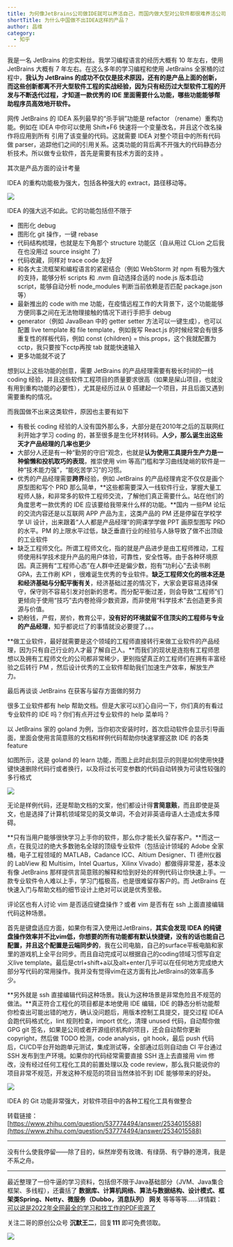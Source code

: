 ```yaml
---
title: 为何像JetBrains公司做IDE就可以养活自己，而国内做大型对公软件都很难养活公司？
shortTitle: 为什么中国做不出IDEA这样的产品？
author: 昌维 
category:
  - 知乎
---
```


我是一名 JetBrains 的忠实粉丝。我学习编程语言的经历大概有 10 年左右，使用 JetBrains 大概有 7 年左右。在这么多年的学习编程和使用 JetBrains 全家桶的过程中，**我认为 JetBrains 的成功不仅仅是技术原因，还有的是产品上面的创新，而这些创新都离不开大型软件工程的实战经验，因为只有经历过大型软件工程的开发与不断迭代过程，才知道一款优秀的 IDE 里面需要什么功能，哪些功能能够帮助程序员高效地开软件。**

网传 JetBrains 的 IDEA 系列最早的“杀手锏”功能是 refactor （rename）重构功能。例如在 IDEA 中你可以使用 Shift+F6 快速将一个变量改名，并且这个改名操作将应用到所有 引用了该变量的代码。这就需要 IDEA 对整个项目中的所有代码做 parser，追踪他们之间的引用关系。这类功能的背后离不开强大的代码静态分析技术。所以做专业软件，首先是需要有技术方面的支持 。

其次是产品方面的设计考量

IDEA 的重构功能极为强大，包括各种强大的 extract，路径移动等。

![](https://cdn.tobebetterjavaer.com/tobebetterjavaer/images/nice-article/zhihu-weihxjetbrainsgszidejkyyhzjegnzdxdgrjdhnyhgs-3919f506-dea8-4413-9a81-23f1b04150ca.jpg)

IDEA 的强大远不如此。它的功能包括但不限于

*   图形化 debug
*   图形化 git 操作，一键 rebase
*   代码结构梳理，也就是左下角那个 structure 功能区（自从用过 CLion 之后我在也没用过 source insight 了）
*   代码收藏，同样对 trace code 友好
*   和各大主流框架和编程语言的紧密结合（例如 WebStorm 对 npm 有极为强大的支持，能够分析 scripts 和 .nvm 自动选择合适的 node.js 版本启动 script，能够自动分析 node\_modules 判断当前依赖是否匹配 package.json 等）
*   最新推出的 code with me 功能，在疫情远程工作的大背景下，这个功能能够方便同事之间在无法物理接触的情况下进行手把手 debug
*   generator（例如 JavaBean 中的 getter setter 方法可以一键生成），也可以配置 live template 和 file template，例如我写 React.js 的时候经常会有很多重复性的样板代码，例如 const {children} = this.props，这个我就配置为 cctp，我只要按下cctp再按 tab 就能快速输入
*   更多功能就不说了

想到以上这些功能的创意，需要 JetBrains 的产品经理需要有极长时间的一线 coding 经验，并且这些软件工程项目的质量要求很高（如果是屎山项目，也就没有用到重构功能的必要性），尤其是经历过从 0 搭建起一个项目，并且后面又遇到需要重构的情况。

而我国做不出来这类软件，原因也主要有如下

*   有极长 coding 经验的人没有国外那么多，大部分是在2010年之后的互联网红利开始才学习 coding 的，甚至很多是生化环材转码。**人少，那么诞生出这些天才产品经理的几率也更少**
*   大部分人还是有一种“勤劳的守旧”观念，也就是**认为使用工具提升生产力是一种偷懒和投机取巧的表现**，推崇使用 vim 等高门槛和学习曲线陡峭的软件是一种“技术能力强”，“能吃苦学习”的习惯。
*   优秀的产品经理需要**跨界**经验，例如 JetBrains 的产品经理肯定不仅仅是画个原型图和写个 PRD 那么简单，**这些都需要深入一线软件行业，掌握大量工程师人脉，和非常多的软件工程师交流，了解他们真正需要什么。站在他们的角度思考一款优秀的 IDE 应该要给我带来什么样的功能。**国内 一些PM 论坛的交流内容还是以互联网 APP 产品为主，这类产品的 PM 还是停留在学校学学 UI 设计，出来跟着“人人都是产品经理”的网课学学做 PPT 画原型图写 PRD 的水平。PM 的上限水平过低，缺乏垂直行业的经验与人脉导致了做不出顶级的工业软件
*   缺乏工程师文化。所谓工程师文化，指的就是产品进步是由工程师推动，工程师使用科学技术提升产品的用户体验，可靠性，安全性等。由于各种环境原因。真正拥有“工程师心态”在人群中还是偏少数，抱有“功利心”去读书刷 GPA，去工作刷 KPI ，很难诞生优秀的专业软件。**缺乏工程师文化的根本还是和经济基础与分配平衡有关**，经济基础过差的情况下，大家会更容易选择保守，保守则不容易引发对创新的思考。而分配平衡过差，则会导致“工程师”们更倾向于使用“技巧”去内卷抢得少数资源，而非使用“科学技术”去创造更多资源与价值。
*   奶粉钱，产假，房价，教育公平，**没有好的环境就留不住顶尖的工程师与专业的产品经理**，知乎都说烂了的事情就没必要提了。。。

**做工业软件，最好就需要是这个领域的工程师直接转行来做工业软件的产品经理，因为只有自己行业的人才最了解自己人。**而我们的现状是连抱有工程师思想以及拥有工程师文化的公司都非常稀少，更别指望真正的工程师们在拥有丰富经验之后转行 PM ，然后设计优秀的工业软件帮助我们加速生产效率，解放生产力。

  

最后再谈谈 JetBrains 在获客与留存方面做的努力

很多工业软件都有 help 帮助文档。但是大家可以扪心自问一下，你们真的有看过专业软件的 IDE 吗？你们有点开过专业软件的 help 菜单吗？

以 JetBrains 家的 goland 为例，当你初次安装时时，首次启动软件会显示引导画面，里面会使用言简意赅的文档和样例代码帮助你快速掌握这款 IDE 的各类 feature

如图所示，这是 goland 的 learn 功能，而图上此时此刻显示的则是如何使用快捷键快速删除代码行或者换行，以及将过长可变参数的代码自动转换为可读性较强的多行格式

![](https://cdn.tobebetterjavaer.com/tobebetterjavaer/images/nice-article/zhihu-weihxjetbrainsgszidejkyyhzjegnzdxdgrjdhnyhgs-8399891a-249a-46b7-a9fd-063ad675316f.jpg)

无论是样例代码，还是帮助文档的文案，他们都设计得**言简意赅**，而且即使是英文，也是选择了计算机领域常见的英文单词，不会对非英语母语人士造成太多障碍。

**只有当用户能够很快学习上手你的软件，那么你才能长久留存客户。**而这一点，在我见过的绝大多数驰名全球的顶级专业软件（包括设计领域的 Adobe 全家桶，电子工程领域的 MATLAB，Cadance ICC、Altium Designer、TI 德州仪器的 LabView 和 Multisim，Intel Quartus，Xilinx Vivado）都做得非常差，基本没有像 JetBrains 那样提供言简意赅的解释和恰到好处的样例代码让你快速上手。一款专业软件令人难以上手，学习门槛极高，也是很难留存客户的。而 JetBrains 在快速入门与帮助文档的细节设计上绝对可以说是优秀至极。

  

评论区也有人讨论 vim 是否适应键盘操作？或者 vim 是否有在 ssh 上面直接编辑代码这种场景。

首先是键盘适应方面，如果你有深入使用过JetBrains，**其实会发现 IDEA 的纯键盘操作效率并不比vim低，你想要的所有功能都有默认快捷键，没有的话也能自己配置，并且这个配置是云端同步的**，我在公司电脑，自己的surface平板电脑和家里的游戏机上全平台同步。而且自动完成可以根据自己的coding领域习惯写自定义live template。最后是ctrl+shift+a以及alt+enter几乎可以在任何地方完成绝大部分写代码的常用操作。我并没有觉得vim在这方面有比JetBrains的效率高多少。

  

**另外就是 ssh 直接编辑代码这种场景。我认为这种场景是非常危险且不规范的做法。**真正符合工程化的项目都是本地使用 IDE 编辑，IDE 的静态分析功能帮你检查出可能出错的地方，确认没问题后，用版本控制工具提交，提交过程 IDEA 会跑代码格式化，lint 规则检查，import 优化，清理 unused 代码，自动帮你做 GPG git 签名，如果是公司或者开源组织机构的项目，还会自动帮你更新 copyright，然后做 TODO 检测，code analysis，git hook，最后 push 代码后，CI/CD平台开始跑单元测试，集成测试等，全部通过后则自动由 CI 平台通过 SSH 发布到生产环境。如果你的代码经常需要直接 SSH 连上去直接用 vim 修改，没有经过任何工程化工具的前置处理以及 code review，那么我只能说你的项目非常不规范，开发这种不规范的项目当然体验不到 IDE 能够带来的好处。

![](https://cdn.tobebetterjavaer.com/tobebetterjavaer/images/nice-article/zhihu-weihxjetbrainsgszidejkyyhzjegnzdxdgrjdhnyhgs-2f3135d9-fa20-48c3-9983-446ac8c29bb4.jpg)

IDEA 的 Git 功能非常强大，对软件项目中的各种工程化工具有做整合

转载链接：[https://www.zhihu.com/question/537774494/answer/2534015588](https://www.zhihu.com/question/537774494/answer/2534015588)

---

没有什么使我停留——除了目的，纵然岸旁有玫瑰、有绿荫、有宁静的港湾，我是不系之舟。

----

最近整理了一份牛逼的学习资料，包括但不限于Java基础部分（JVM、Java集合框架、多线程），还囊括了 **数据库、计算机网络、算法与数据结构、设计模式、框架类Spring、Netty、微服务（Dubbo，消息队列） 网关** 等等等等……详情戳：[可以说是2022年全网最全的学习和找工作的PDF资源了](https://tobebetterjavaer.com/pdf/programmer-111.html)

关注二哥的原创公众号 **沉默王二**，回复**111** 即可免费领取。

![](https://cdn.tobebetterjavaer.com/tobebetterjavaer/images/xingbiaogongzhonghao.png)

